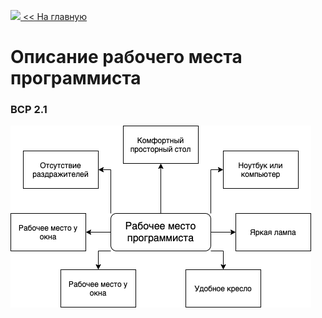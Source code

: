 <a href="https://danshedrin.github.io/practic" color="black"><img src="https://img.icons8.com/material/home">  << На главную</a>

# Описание рабочего места программиста
### ВСР 2.1

![](https://github.com/danshedrin/practic/blob/8b760e3e85132405deb8ff424b24dabc9310702b/%D0%92%D0%A1%D0%A02.1.drawio.png)
